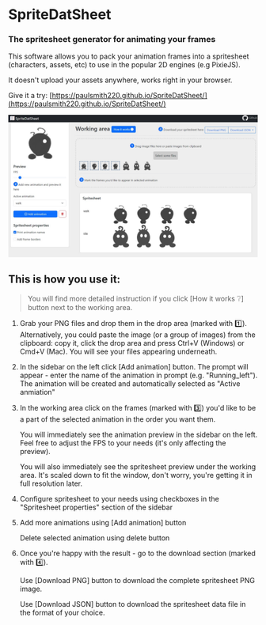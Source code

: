 # SpriteDatSheet
### The spritesheet generator for animating your frames

This software allows you to pack your animation frames into a spritesheet (characters, assets, etc) to use in the popular 2D engines (e.g PixieJS).

It doesn't upload your assets anywhere, works right in your browser.

Give it a try: [https://paulsmith220.github.io/SpriteDatSheet/](https://paulsmith220.github.io/SpriteDatSheet/)

![](./screen.jpg)

## This is how you use it:
> You will find more detailed instruction if you click [How it works :grey_question:] button next to the working area.

1. Grab your PNG files and drop them in the drop area (marked with :one:).
Alternatively, you could paste the image (or a group of images) from the clipboard: copy it, click the drop area and press Ctrl+V (Windows) or Cmd+V (Mac). You will see your files appearing underneath.

2. In the sidebar on the left click [Add animation] button. The prompt will appear - enter the name of the animation in prompt (e.g. "Running_left").
The animation will be created and automatically selected as "Active anmiation"

3. In the working area click on the frames (marked with :three:) you'd like to be a part of the selected animation in the order you want them.

    You will immediately see the animation preview in the sidebar on the left. Feel free to adjust the FPS to your needs (it's only affecting the preview).

    You will also immediately see the spritesheet preview under the working area. It's scaled down to fit the window, don't worry, you're getting it in full resolution later.

4. Configure spritesheet to your needs using checkboxes in the "Spritesheet properties" section of the sidebar

5. Add more animations using [Add animation] button
    
    Delete selected animation using delete button

6. Once you're happy with the result - go to the download section (marked with :four:).

    Use [Download PNG] button to download the complete spritesheet PNG image.

    Use [Download JSON] button to download the spritesheet data file in the format of your choice.